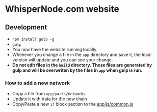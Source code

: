# WhisperNode.com website

## Development
- `npm install gulp -g`
- `gulp`
- You now have the website running locally.
- Whenever you change a file in the `app` directory and save it, the local version will update and you can see your change.
- **Do not edit files in the `build` directory. Those files are generated by gulp and will be overwriten by the files in `app` when gulp is run.**

### How to add a new network
- Copy a file from `app/parts/networks`
- Update it with data for the new chain
- Copy/Paste a new `if` block section to the [app/js/common.js](https://github.com/WhisperNode/WhisperNode/blob/master/app/js/common.js#L1277)
